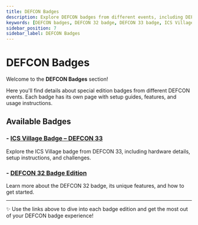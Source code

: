 ```yaml
---
title: DEFCON Badges
description: Explore DEFCON badges from different events, including DEFCON 32 and ICS Village DEFCON 33 editions. Find setup guides, hardware details, features, and usage instructions to get the most out of your DEFCON badge.
keywords: [DEFCON badges, DEFCON 32 badge, DEFCON 33 badge, ICS Village DEFCON 33 badge, DEFCON badge setup, DEFCON badge guide, DEFCON badge features, DEFCON hardware badge, DEFCON badge instructions, DEFCON special edition badges]
sidebar_position: 7
sidebar_label: DEFCON Badges
---
```


# DEFCON Badges

Welcome to the **DEFCON Badges** section!  

Here you'll find details about special edition badges from different DEFCON events. Each badge has its own page with setup guides, features, and usage instructions.

## Available Badges

### - [ICS Village Badge – DEFCON 33](./icsvillage-badge-defcon33/)  
  Explore the ICS Village badge from DEFCON 33, including hardware details, setup instructions, and challenges.

### - [DEFCON 32 Badge Edition](./defcon32-badge-edition/)  
  Learn more about the DEFCON 32 badge, its unique features, and how to get started.

---

✨ Use the links above to dive into each badge edition and get the most out of your DEFCON badge experience!
